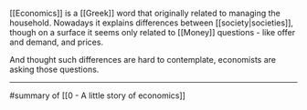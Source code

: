 [[Economics]] is a [[Greek]] word that originally related to managing the household. Nowadays it explains differences between [[society|societies]], though on a surface it seems only related to [[Money]] questions - like offer and demand, and prices.

And thought such differences are hard to contemplate, economists are asking those questions.

---

#summary of [[0 - A little story of economics]]

